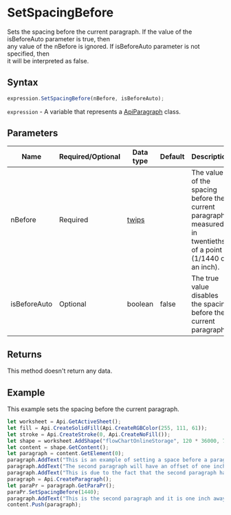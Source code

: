 # SetSpacingBefore

Sets the spacing before the current paragraph. If the value of the isBeforeAuto parameter is true, then \
any value of the nBefore is ignored. If isBeforeAuto parameter is not specified, then \
it will be interpreted as false.

## Syntax

```javascript
expression.SetSpacingBefore(nBefore, isBeforeAuto);
```

`expression` - A variable that represents a [ApiParagraph](../ApiParagraph.md) class.

## Parameters

| **Name** | **Required/Optional** | **Data type** | **Default** | **Description** |
| ------------- | ------------- | ------------- | ------------- | ------------- |
| nBefore | Required | [twips](../../Enumeration/twips.md) |  | The value of the spacing before the current paragraph measured in twentieths of a point (1/1440 of an inch). |
| isBeforeAuto | Optional | boolean | false | The true value disables the spacing before the current paragraph. |

## Returns

This method doesn't return any data.

## Example

This example sets the spacing before the current paragraph.

```javascript editor-xlsx
let worksheet = Api.GetActiveSheet();
let fill = Api.CreateSolidFill(Api.CreateRGBColor(255, 111, 61));
let stroke = Api.CreateStroke(0, Api.CreateNoFill());
let shape = worksheet.AddShape("flowChartOnlineStorage", 120 * 36000, 70 * 36000, fill, stroke, 0, 2 * 36000, 0, 3 * 36000);
let content = shape.GetContent();
let paragraph = content.GetElement(0);
paragraph.AddText("This is an example of setting a space before a paragraph. ");
paragraph.AddText("The second paragraph will have an offset of one inch from the top. ");
paragraph.AddText("This is due to the fact that the second paragraph has this offset enabled.");
paragraph = Api.CreateParagraph();
let paraPr = paragraph.GetParaPr();
paraPr.SetSpacingBefore(1440);
paragraph.AddText("This is the second paragraph and it is one inch away from the first paragraph.");
content.Push(paragraph);
```
